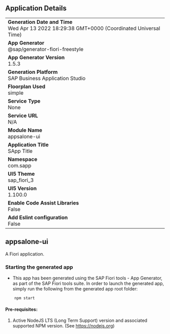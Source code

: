 ## Application Details
|               |
| ------------- |
|**Generation Date and Time**<br>Wed Apr 13 2022 18:29:38 GMT+0000 (Coordinated Universal Time)|
|**App Generator**<br>@sap/generator-fiori-freestyle|
|**App Generator Version**<br>1.5.3|
|**Generation Platform**<br>SAP Business Application Studio|
|**Floorplan Used**<br>simple|
|**Service Type**<br>None|
|**Service URL**<br>N/A
|**Module Name**<br>appsalone-ui|
|**Application Title**<br>SApp Title|
|**Namespace**<br>com.sapp|
|**UI5 Theme**<br>sap_fiori_3|
|**UI5 Version**<br>1.100.0|
|**Enable Code Assist Libraries**<br>False|
|**Add Eslint configuration**<br>False|

## appsalone-ui

A Fiori application.

### Starting the generated app

-   This app has been generated using the SAP Fiori tools - App Generator, as part of the SAP Fiori tools suite.  In order to launch the generated app, simply run the following from the generated app root folder:

```
    npm start
```

#### Pre-requisites:

1. Active NodeJS LTS (Long Term Support) version and associated supported NPM version.  (See https://nodejs.org)


